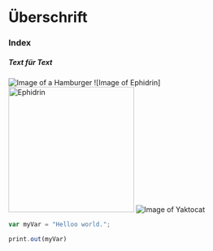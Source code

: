 # Überschrift 
### Index
##### Text für Text
![Image of a Hamburger]([https://www.google.com/imgres?q=hamburger&imgurl=https%3A%2F%2Fimg2.kochrezepte.at%2Fuse%2F0%2Fhamburger-mit-geschmolzenem-kaese_896.jpg&imgrefurl=https%3A%2F%2Fwww.kochrezepte.at%2Fhamburger-mit-geschmolzenem-kaese-rezept-1338&docid=bvUpvf6EJbuddM&tbnid=nfo_cKnj7GPmCM&vet=12ahUKEwjeuo39lvSHAxVMVPEDHX87DYkQM3oECBwQAA..i&w=1024&h=778&hcb=2&ved=2ahUKEwjeuo39lvSHAxVMVPEDHX87DYkQM3oECBwQAA](https://www.google.com/imgres?q=mc%20donalds%20hamburger&imgurl=https%3A%2F%2Fwww.mcdonalds.at%2Fwp-content%2Fuploads%2F2023%2F02%2F1500x1500-web-pop-neu-hamburger.png&imgrefurl=https%3A%2F%2Fwww.mcdonalds.at%2Fprodukt%2Fhamburger&docid=4E5JAnd8K0v0eM&tbnid=i6BqAb3VqVn0LM&vet=12ahUKEwi67tifl_SHAxXmQ_EDHSpyH4UQM3oECBYQAA..i&w=1500&h=1500&hcb=2&ved=2ahUKEwi67tifl_SHAxXmQ_EDHSpyH4UQM3oECBYQAA))
![Image of Ephidrin]<img width="247" alt="Ephidrin" src="https://github.com/user-attachments/assets/e28cb82c-def2-4f5a-9cc3-b089fe8795e5">
![Image of Yaktocat](https://octodex.github.com/images/yaktocat.png) 
``` javascript
var myVar = "Helloo world.";
```
```javascript
print.out(myVar)
```
